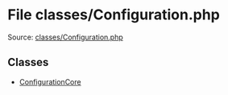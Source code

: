 File classes/Configuration.php
=========

Source: [classes/Configuration.php](https://github.com/PrestaShop/PrestaShop/blob/1.6.0.4/classes/Configuration.php)


Classes
-------

* [ConfigurationCore](class.ConfigurationCore.md)

